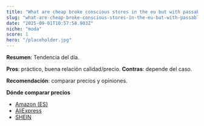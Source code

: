 ```yaml
---
title: "What are cheap broke conscious stores in the eu but with passable quality?"
slug: "what-are-cheap-broke-conscious-stores-in-the-eu-but-with-passable-quality"
date: "2025-09-01T10:57:58.903Z"
niche: "moda"
score: 1
hero: "/placeholder.jpg"
---
```


**Resumen**: Tendencia del día.

**Pros**: práctico, buena relación calidad/precio. **Contras**: depende del caso.

**Recomendación**: comparar precios y opiniones.

**Dónde comparar precios**
- [Amazon (ES)](https://www.amazon.es/s?k=What+are+cheap+broke+conscious+stores+in+the+eu+but+with+passable+quality%3F&tag=teknovashop25-21)
- [AliExpress](https://www.aliexpress.com/wholesale?SearchText=What+are+cheap+broke+conscious+stores+in+the+eu+but+with+passable+quality%3F)
- [SHEIN](https://www.shein.com/pdsearch?q=What+are+cheap+broke+conscious+stores+in+the+eu+but+with+passable+quality%3F)
